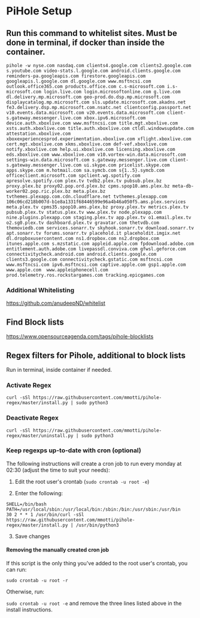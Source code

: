 # PiHole Setup

## Run this command to whitelist sites. Must be done in terminal, if docker than inside the container.

`pihole -w nyse.com nasdaq.com clients4.google.com clients2.google.com s.youtube.com video-stats.l.google.com android.clients.google.com reminders-pa.googleapis.com firestore.googleapis.com googleapis.l.google.com dl.google.com www.msftncsi.com outlook.office365.com products.office.com c.s-microsoft.com i.s-microsoft.com login.live.com login.microsoftonline.com g.live.com dl.delivery.mp.microsoft.com geo-prod.do.dsp.mp.microsoft.com displaycatalog.mp.microsoft.com sls.update.microsoft.com.akadns.net fe3.delivery.dsp.mp.microsoft.com.nsatc.net clientconfig.passport.net v10.events.data.microsoft.com v20.events.data.microsoft.com client-s.gateway.messenger.live.com xbox.ipv6.microsoft.com device.auth.xboxlive.com www.msftncsi.com title.mgt.xboxlive.com xsts.auth.xboxlive.com title.auth.xboxlive.com ctldl.windowsupdate.com attestation.xboxlive.com xboxexperiencesprod.experimentation.xboxlive.com xflight.xboxlive.com cert.mgt.xboxlive.com xkms.xboxlive.com def-vef.xboxlive.com notify.xboxlive.com help.ui.xboxlive.com licensing.xboxlive.com eds.xboxlive.com www.xboxlive.com v10.vortex-win.data.microsoft.com settings-win.data.microsoft.com s.gateway.messenger.live.com client-s.gateway.messenger.live.com ui.skype.com pricelist.skype.com apps.skype.com m.hotmail.com sa.symcb.com s{1..5}.symcb.com officeclient.microsoft.com spclient.wg.spotify.com apresolve.spotify.com plex.tv tvdb2.plex.tv pubsub.plex.bz proxy.plex.bz proxy02.pop.ord.plex.bz cpms.spop10.ams.plex.bz meta-db-worker02.pop.ric.plex.bz meta.plex.bz tvthemes.plexapp.com.cdn.cloudflare.net tvthemes.plexapp.com 106c06cd218b007d-b1e8a1331f68446599e96a4b46a050f5.ams.plex.services meta.plex.tv cpms35.spop10.ams.plex.bz proxy.plex.tv metrics.plex.tv pubsub.plex.tv status.plex.tv www.plex.tv node.plexapp.com nine.plugins.plexapp.com staging.plex.tv app.plex.tv o1.email.plex.tv o2.sg0.plex.tv dashboard.plex.tv gravatar.com thetvdb.com themoviedb.com services.sonarr.tv skyhook.sonarr.tv download.sonarr.tv apt.sonarr.tv forums.sonarr.tv placehold.it placeholdit.imgix.net dl.dropboxusercontent.com ns1.dropbox.com ns2.dropbox.com itunes.apple.com s.mzstatic.com appleid.apple.com fpdownload.adobe.com entitlement.auth.adobe.com livepassdl.conviva.com gfwsl.geforce.com connectivitycheck.android.com android.clients.google.com clients3.google.com connectivitycheck.gstatic.com msftncsi.com www.msftncsi.com ipv6.msftncsi.com captive.apple.com gsp1.apple.com www.apple.com  www.appleiphonecell.com prod.telemetry.ros.rockstargames.com tracking.epicgames.com`

### Additional Whitelisting
https://github.com/anudeepND/whitelist


## Find Block lists

https://www.opensourceagenda.com/tags/pihole-blocklists

## Regex filters for Pihole, additional to block lists
Run in terminal, inside container if needed.

### Activate Regex
`curl -sSl https://raw.githubusercontent.com/mmotti/pihole-regex/master/install.py | sudo python3`

### Deactivate Regex
`curl -sSl https://raw.githubusercontent.com/mmotti/pihole-regex/master/uninstall.py | sudo python3`

### Keep regexps up-to-date with cron (optional)
The following instructions will create a cron job to run every monday at 02:30 (adjust the time to suit your needs):

1. Edit the root user's crontab (`sudo crontab -u root -e`)

2. Enter the following:
```
SHELL=/bin/bash
PATH=/usr/local/sbin:/usr/local/bin:/sbin:/bin:/usr/sbin:/usr/bin
30 2 * * 1 /usr/bin/curl -sSl https://raw.githubusercontent.com/mmotti/pihole-regex/master/install.py | /usr/bin/python3
```
3. Save changes

#### Removing the manually created cron job
If this script is the only thing you've added to the root user's crontab, you can run:

`sudo crontab -u root -r`

Otherwise, run:

`sudo crontab -u root -e` and remove the three lines listed above in the install instructions.